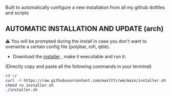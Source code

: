 Built to automatically configure a new installation from all my github dotfiles and scripts

## AUTOMATIC INSTALLATION AND UPDATE (arch)
<div/>

⚠️ You will be prompted during the install in case you don't want to overwirte a certain config file (polybar, rofi, qtile).

- Download the [installer](https://github.com/maxlttr/wm/blob/main/installer.sh) , make it executable and run it:

(Directly copy and paste all the following commands in your terminal)
```sh
cd ~/
curl -O https://raw.githubusercontent.com/maxlttr/wm/main/installer.sh
chmod +x installer.sh
./installer.sh
```
